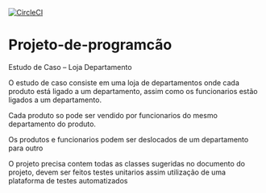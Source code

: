 ﻿[![CircleCI](https://circleci.com/gh/cristianomg/LojaDepartamento.svg?style=svg)](https://circleci.com/gh/cristianomg/LojaDepartamento)

# Projeto-de-programcão
Estudo de Caso – Loja Departamento

<p>O estudo de caso consiste em uma loja de departamentos onde cada produto está ligado a um departamento, assim como os 
funcionarios estão ligados a um departamento.</p> 
<p>Cada produto so pode ser vendido por funcionarios do mesmo departamento do produto.</p> 
<p>Os produtos e funcionarios podem ser deslocados de um departamento para outro</p>
<p>O projeto precisa contem todas as classes sugeridas no documento do projeto, devem ser feitos testes unitarios assim utilização de uma plataforma de testes automatizados</p>



